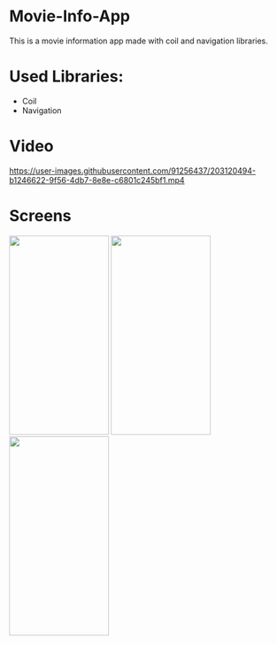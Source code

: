 # Movie-Info-App
This is a movie information app made with coil and navigation libraries.

# Used Libraries:
  - Coil
  - Navigation
  
# Video

https://user-images.githubusercontent.com/91256437/203120494-b1246622-9f56-4db7-8e8e-c6801c245bf1.mp4

# Screens

<img src="https://user-images.githubusercontent.com/91256437/203118790-45661409-54be-48c5-85a5-9bd8972d767e.png" width=180 height=360>
<img src="https://user-images.githubusercontent.com/91256437/203118822-8dcc5834-77fe-4096-acbb-209cc9f52064.png" width=180 height=360>
<img src="https://user-images.githubusercontent.com/91256437/203118834-db94f8e1-739e-4a57-b845-934732291790.png" width=180 height=360>

